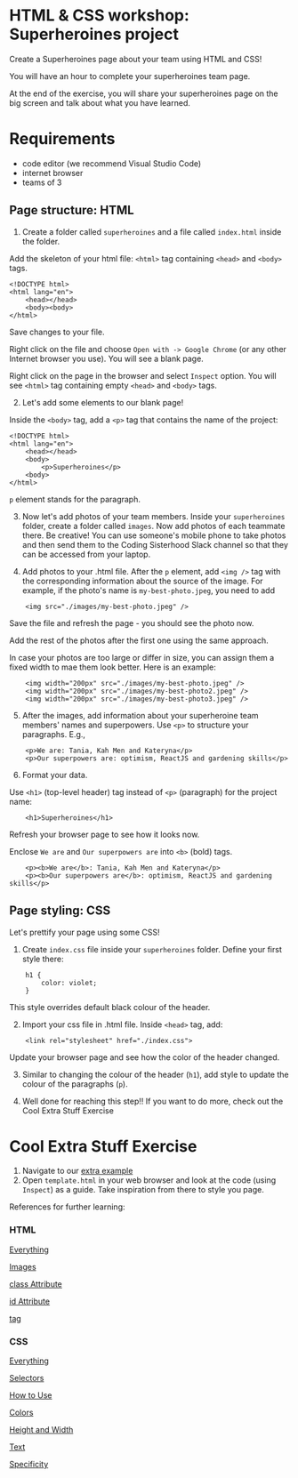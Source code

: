 # HTML & CSS workshop: Superheroines project

Create a Superheroines page about your team using HTML and CSS!

You will have an hour to complete your superheroines team page.

At the end of the exercise, you will share your superheroines page on the big screen and talk about what you have learned.

# Requirements

- code editor (we recommend Visual Studio Code)
- internet browser
- teams of 3

## Page structure: HTML

1. Create a folder called `superheroines` and a file called `index.html` inside the folder.

Add the skeleton of your html file: `<html>` tag containing `<head>` and `<body>` tags.

```
<!DOCTYPE html>
<html lang="en">
    <head></head>
    <body><body>
</html>
```

Save changes to your file.

Right click on the file and choose `Open with -> Google Chrome` (or any other Internet browser you use). You will see a blank page.

Right click on the page in the browser and select `Inspect` option. You will see `<html>` tag containing empty `<head>` and `<body>` tags.

2. Let's add some elements to our blank page!

Inside the `<body>` tag, add a `<p>` tag that contains the name of the project:

```
<!DOCTYPE html>
<html lang="en">
    <head></head>
    <body>
        <p>Superheroines</p>
    <body>
</html>
```

`p` element stands for the paragraph.

3. Now let's add photos of your team members. Inside your `superheroines` folder, create a folder called `images`. Now add photos of each teammate there. Be creative! You can use someone's mobile phone to take photos and then send them to the Coding Sisterhood Slack channel so that they can be accessed from your laptop.

4. Add photos to your .html file. After the `p` element, add `<img />` tag with the corresponding information about the source of the image. For example, if the photo's name is `my-best-photo.jpeg`, you need to add

```
    <img src="./images/my-best-photo.jpeg" />
```

Save the file and refresh the page - you should see the photo now.

Add the rest of the photos after the first one using the same approach.

In case your photos are too large or differ in size, you can assign them a fixed width to mae them look better. Here is an example:

```
    <img width="200px" src="./images/my-best-photo.jpeg" />
    <img width="200px" src="./images/my-best-photo2.jpeg" />
    <img width="200px" src="./images/my-best-photo3.jpeg" />
```

5. After the images, add information about your superheroine team members' names and superpowers. Use `<p>` to structure your paragraphs. E.g.,

```
    <p>We are: Tania, Kah Men and Kateryna</p>
    <p>Our superpowers are: optimism, ReactJS and gardening skills</p>
```

6. Format your data.

Use `<h1>` (top-level header) tag instead of `<p>` (paragraph) for the project name:

```
    <h1>Superheroines</h1>
```

Refresh your browser page to see how it looks now.

Enclose `We are` and `Our superpowers are` into `<b>` (bold) tags.

```
    <p><b>We are</b>: Tania, Kah Men and Kateryna</p>
    <p><b>Our superpowers are</b>: optimism, ReactJS and gardening skills</p>
```

## Page styling: CSS

Let's prettify your page using some CSS!

1. Create `index.css` file inside your `superheroines` folder. Define your first style there:

```
    h1 {
        color: violet;
    }

```

This style overrides default black colour of the header.

2. Import your css file in .html file. Inside `<head>` tag, add:

```
    <link rel="stylesheet" href="./index.css">
```

Update your browser page and see how the color of the header changed.

3. Similar to changing the colour of the header (`h1`), add style to update the colour of the paragraphs (`p`).

4. Well done for reaching this step!! If you want to do more, check out the Cool Extra Stuff Exercise

# Cool Extra Stuff Exercise

1. Navigate to our [extra example](https://github.com/coding-sisterhood/html-css-workshop/tree/main/example_extra)
2. Open `template.html` in your web browser and look at the code (using `Inspect`) as a guide. Take inspiration from there to style you page.

References for further learning:

### HTML

[Everything](https://www.w3schools.com/html/default.asp)

[Images](https://www.w3schools.com/html/html_images.asp)

[class Attribute](https://www.w3schools.com/html/html_classes.asp)

[id Attribute](https://www.w3schools.com/html/html_id.asp)

[<div> tag](https://www.w3schools.com/tags/tag_div.ASP)

### CSS

[Everything](https://www.w3schools.com/css/default.asp)

[Selectors](https://www.w3schools.com/css/css_selectors.asp)

[How to Use](https://www.w3schools.com/css/css_howto.asp)

[Colors](https://www.w3schools.com/css/css_colors.asp)

[Height and Width](https://www.w3schools.com/css/css_dimension.asp)

[Text](https://www.w3schools.com/css/css_text.asp)

[Specificity](https://www.w3schools.com/css/css_specificity.asp)
